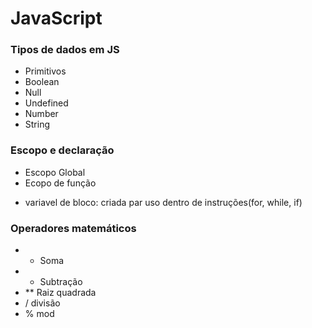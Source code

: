 # JavaScript 

### Tipos de dados em JS
* Primitivos
* Boolean
* Null
* Undefined
* Number
* String

### Escopo e declaração
* Escopo Global
* Ecopo de função
- variavel de bloco: criada par uso dentro de instruções(for, while, if)

### Operadores matemáticos
* + Soma
* - Subtração
* ** Raiz quadrada
* / divisão
* % mod